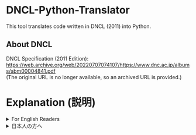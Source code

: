 
# DNCL-Python-Translator
This tool translates code written in DNCL (2011) into Python.<br>

## About DNCL
DNCL Specification (2011 Edition): https://web.archive.org/web/20220707074107/https://www.dnc.ac.jp/albums/abm00004841.pdf<br>
(The original URL is no longer available, so an archived URL is provided.)

# Explanation (説明)

<details><summary>For English Readers </summary>

## Notes

### Addition of String and Numeric Types
In DNCL 2011, the addition of string and numeric types is undefined. Therefore, you need to adjust the translated file as necessary.<br>
For example, if `number` is a numeric type and `text` is a string type, and the operation `number+text` is intended as string concatenation, you must modify the translated code from `number+text` to `str(number)+text`.

### Display Function
By default, the behavior of the display function in DNCL is as follows (unless otherwise specified):<br>
- No spaces between arguments.<br>
- A newline is added after output.<br>

In the translated Python code, you can modify the output formatting by adjusting the `print` function arguments:
- Use the `sep=''` parameter to change the separator between arguments.
- Use the `end='\n'` parameter to modify whether or not a newline is added after the output.

# Running Tests
By executing the `make test` command in the `src/` directory, a Docker container will launch, and the translation process will be applied to each file in `src/test-data/inputs/*`. The following output files will be generated:
- `src/test-data/outputs/*` (translation results)
- `src/test-data/translate-logs/*` (translation logs)
- `src/test-data/translate-error-logs/*` (error logs from translation)
- `src/test-data/run-outputs/*` (execution results of the generated Python files)
- `src/test-data/run-error-logs/*` (execution errors from the generated Python files)
- `src/test-data/combined-run-output.txt` (consolidated execution results of the Python files)
- `src/test-data/combined-run-error-log.txt` (consolidated execution errors of the Python files)

## Sample Code
The `src/test-data` directory contains sample DNCL (2011) code (`inputs/*.txt`) and their Python translation results (`outputs/*.py`). These DNCL (2011) samples are adapted versions of [Donkuri](https://dolittle.eplang.jp/dncl)'s sample programs modified to conform to the DNCL (2011) specification.

## Execution Results of Sample Code
The `src/test-data/run-outputs` directory contains execution results of the sample code. The file `src/test-data/combined-run-output.txt` contains the results of the translated Python code, while `src/test-data/expected-run-output.txt` contains the results of the original DNCL (2011) code.<br>
To achieve equivalent output to `expected-run-output.txt`, you must make adjustments to the translated program as described in the "Notes" section. Specifically, the following modifications are required:<br>

| Location       | Before Change       | After Change         |
|:--------------:|:-------------------:|:--------------------:|
| 2008_3_2 line 48 | Tokuten[i-1]        | str(Tokuten[i-1])    |
| 2008_3_3 line 52 | Tokuten[i-1]        | str(Tokuten[i-1])    |
| 2011_3_2 line 60 | Tenjun[num-1]       | str(Tenjun[num-1])   |
| 2011_3_2 line 60 | Tenban[num-1]       | str(Tenban[num-1])   |
| 2018_3_2 lines 54, 56, 59 | end='\n' | end=''               |
| 2018_3_3 lines 55, 57, 60 | end='\n' | end=''               |

<br>
*Note*: The programs `2014_3_2`, `2014_3_3`, and `2015_3_3` exhibit unexpected behavior and produce different execution results.<br>
- For the first two, this is due to size definitions for arrays.
- For the third, differences arise from out-of-bound array references.
</details>

<details><summary>日本人の方へ</summary>

## 注意点

### 文字列型と数値型の加算
DNCL2011において、文字列型と数値型の加算は未定義であるため、適宜翻訳後のファイルに変更を加える必要があります。<br>
numberが数値型、textが文字列型の変数であるとき、"number+text"のような演算を文字列可算として使用するコードを書きたい場合、翻訳後の"number+text"を「str(number)+text」のようにする必要があります。
### 表示関数
表示関数の挙動は標準状態(特に指示がない限り)において、<br>
　・引数間の空白などはなし<br>
　・引数出力後の改行アリ<br>
のように動作します。引数間の文字については、翻訳後のPythonファイル内print関数の引数のうち「sep=''」の部分を変更することにより 変えることができます。また、改行の有無はprint関数の引数のうち「end='\n'」の部分をへんこうすることにより、変えることができます。

# テストの実行について
`src/`ディレクトリ直下にて`make test`コマンドを実行することでDockerコンテナが立ち上がり、`src/test-data/inputs/*`の各ファイルに対して翻訳が実行され、以下のファイルが出力されます。
- `src/test-data/outputs/*` (翻訳結果)
- `src/test-data/translate-logs/*` (翻訳時の正常ログ)
- `src/test-data/translate-error-logs/*` (翻訳時の異常ログ)
- `src/test-data/run-outputs/*` (生成された各Pythonファイルの実行結果)
- `src/test-data/run-error-logs/*` (生成された各Pythonファイルの実行時エラー)
- `src/test-data/combined-run-output.txt` (生成された各Pythonファイルの実行結果を一つのテキストファイルにまとめたもの)
- `src/test-data/combined-run-error-log.txt` (生成された各Pythonファイルの実行時エラーを一つのテキストファイルにまとめたもの)

## サンプルコードについて
`src/test-data`内にはDNCL(2011)のサンプルコード(`inputs/*.txt`及び、その翻訳結果(Python)(`outputs/*.py`)が存在します。なお、DNCL(2011)のサンプルコードは[どんくり](https://dolittle.eplang.jp/dncl)
のサンプルプログラムをDNCL(2011)仕様に少し改変したものになります。

## サンプルコードにおける実行結果
`src/test-data/run-outputs`にはサンプルコードの実行結果が載っています。`src/test-data/combined-run-output.txt`が翻訳後Pythonコードの実行結果、`src/test-data/expected-run-output.txt`が翻訳前DNCL(2011)コードの実行結果です。<br>
なお、`expected-run-output.txt`と対応のとれた出力を得るためには、「注意点」の欄の通り適宜翻訳後のプログラムに変更を加える必要があります。具体的には以下の通りです。<br>

|該当箇所|変更前|変更後|
|:---:|:---:|:---:|
|2008_3_2 48行目|Tokuten[i-1]|str(Touten[i-1])|
|2008_3_3 52行目|Tokuten[i-1]|str(Touten[i-1])|
|2011_3_2 60行目|Tenjun[num-1]|str(Tenjun[num-1])|
|2011_3_2 60行目|Tenban[num-1]|str(Tenban[num-1])|
|2018_3_2 54,56,59行目|end='\n'|end=''|
|2018_3_3 55,57,60行目|end='\n'|end=''|

<br>
*注意* 2014_3_2,2014_3_3,2015_3_3は想定していない挙動を含むコードのため実行結果が異なります。<br>
前者2つは配列に対するサイズ定義、3つ目は配列外参照による挙動差が原因です。<br>
=======
</details>
